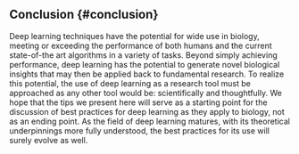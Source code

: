 ## Conclusion {#conclusion}

Deep learning techniques have the potential for wide use in biology, meeting or exceeding the performance of both humans and the current state-of-the art algorithms in a variety of tasks.
Beyond simply achieving performance, deep learning has the potential to generate novel biological insights that may then be applied back to fundamental research.
To realize this potential, the use of deep learning as a research tool must be approached as any other tool would be: scientifically and thoughtfully.
We hope that the tips we present here will serve as a starting point for the discussion of best practices for deep learning as they apply to biology, not as an ending point.
As the field of deep learning matures, with its theoretical underpinnings more fully understood, the best practices for its use will surely evolve as well.
